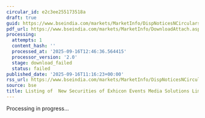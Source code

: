 ```yaml
---
circular_id: e2c3ee255173518a
draft: true
guid: https://www.bseindia.com/markets/MarketInfo/DispNoticesNCirculars.aspx?Noticeid={200DE67C-FB02-4E93-B9EA-0BFE54B312A2}&noticeno=20250916-36&dt=09/16/2025&icount=36&totcount=62&flag=0
pdf_url: https://www.bseindia.com/markets/MarketInfo/DownloadAttach.aspx?id=20250916-36&attachedId=
processing:
  attempts: 1
  content_hash: ''
  processed_at: '2025-09-16T12:46:36.564415'
  processor_version: '2.0'
  stage: download_failed
  status: failed
published_date: '2025-09-16T11:16:23+00:00'
rss_url: https://www.bseindia.com/markets/MarketInfo/DispNoticesNCirculars.aspx?Noticeid={200DE67C-FB02-4E93-B9EA-0BFE54B312A2}&noticeno=20250916-36&dt=09/16/2025&icount=36&totcount=62&flag=0
source: bse
title: Listing of  New Securities of Exhicon Events Media Solutions Limited
---
```


Processing in progress...